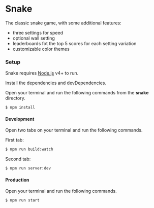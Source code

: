 # Snake
The classic snake game, with some additional features:

- three settings for speed
- optional wall setting
- leaderboards fot the top 5 scores for each setting variation
- customizable color themes

### Setup

Snake requires [Node.js](https://nodejs.org/) v4+ to run.

Install the dependencies and devDependencies.

Open your terminal and run the following commands from the **snake** directory.

```sh
$ npm install
```

#### Development

Open two tabs on your terminal and run the following commands.

First tab:

```sh
$ npm run build:watch
```
Second tab:

```sh
$ npm run server:dev
```

#### Production

Open your terminal and run the following commands.

```sh
$ npm run start
```